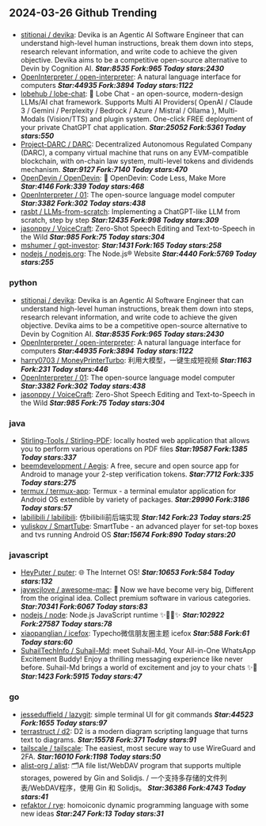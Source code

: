 ## 2024-03-26 Github Trending

### 
* [stitionai / devika](https://github.com/stitionai/devika): Devika is an Agentic AI Software Engineer that can understand high-level human instructions, break them down into steps, research relevant information, and write code to achieve the given objective. Devika aims to be a competitive open-source alternative to Devin by Cognition AI. ***Star:8535 Fork:965 Today stars:2430***
* [OpenInterpreter / open-interpreter](https://github.com/OpenInterpreter/open-interpreter): A natural language interface for computers ***Star:44935 Fork:3894 Today stars:1122***
* [lobehub / lobe-chat](https://github.com/lobehub/lobe-chat): 🤯 Lobe Chat - an open-source, modern-design LLMs/AI chat framework. Supports Multi AI Providers( OpenAI / Claude 3 / Gemini / Perplexity / Bedrock / Azure / Mistral / Ollama ), Multi-Modals (Vision/TTS) and plugin system. One-click FREE deployment of your private ChatGPT chat application. ***Star:25052 Fork:5361 Today stars:550***
* [Project-DARC / DARC](https://github.com/Project-DARC/DARC): Decentralized Autonomous Regulated Company (DARC), a company virtual machine that runs on any EVM-compatible blockchain, with on-chain law system, multi-level tokens and dividends mechanism. ***Star:9127 Fork:7140 Today stars:470***
* [OpenDevin / OpenDevin](https://github.com/OpenDevin/OpenDevin): 🐚 OpenDevin: Code Less, Make More ***Star:4146 Fork:339 Today stars:468***
* [OpenInterpreter / 01](https://github.com/OpenInterpreter/01): The open-source language model computer ***Star:3382 Fork:302 Today stars:438***
* [rasbt / LLMs-from-scratch](https://github.com/rasbt/LLMs-from-scratch): Implementing a ChatGPT-like LLM from scratch, step by step ***Star:12435 Fork:998 Today stars:309***
* [jasonppy / VoiceCraft](https://github.com/jasonppy/VoiceCraft): Zero-Shot Speech Editing and Text-to-Speech in the Wild ***Star:985 Fork:75 Today stars:304***
* [mshumer / gpt-investor](https://github.com/mshumer/gpt-investor):  ***Star:1431 Fork:165 Today stars:258***
* [nodejs / nodejs.org](https://github.com/nodejs/nodejs.org): The Node.js® Website ***Star:4440 Fork:5769 Today stars:255***

### python
* [stitionai / devika](https://github.com/stitionai/devika): Devika is an Agentic AI Software Engineer that can understand high-level human instructions, break them down into steps, research relevant information, and write code to achieve the given objective. Devika aims to be a competitive open-source alternative to Devin by Cognition AI. ***Star:8535 Fork:965 Today stars:2430***
* [OpenInterpreter / open-interpreter](https://github.com/OpenInterpreter/open-interpreter): A natural language interface for computers ***Star:44935 Fork:3894 Today stars:1122***
* [harry0703 / MoneyPrinterTurbo](https://github.com/harry0703/MoneyPrinterTurbo): 利用大模型，一键生成短视频 ***Star:1163 Fork:231 Today stars:446***
* [OpenInterpreter / 01](https://github.com/OpenInterpreter/01): The open-source language model computer ***Star:3382 Fork:302 Today stars:438***
* [jasonppy / VoiceCraft](https://github.com/jasonppy/VoiceCraft): Zero-Shot Speech Editing and Text-to-Speech in the Wild ***Star:985 Fork:75 Today stars:304***

### java
* [Stirling-Tools / Stirling-PDF](https://github.com/Stirling-Tools/Stirling-PDF): locally hosted web application that allows you to perform various operations on PDF files ***Star:19587 Fork:1385 Today stars:337***
* [beemdevelopment / Aegis](https://github.com/beemdevelopment/Aegis): A free, secure and open source app for Android to manage your 2-step verification tokens. ***Star:7712 Fork:335 Today stars:275***
* [termux / termux-app](https://github.com/termux/termux-app): Termux - a terminal emulator application for Android OS extendible by variety of packages. ***Star:29990 Fork:3186 Today stars:57***
* [labilibili / labilibili](https://github.com/labilibili/labilibili): 仿bilibili前后端实现 ***Star:142 Fork:23 Today stars:25***
* [yuliskov / SmartTube](https://github.com/yuliskov/SmartTube): SmartTube - an advanced player for set-top boxes and tvs running Android OS ***Star:15674 Fork:890 Today stars:20***

### javascript
* [HeyPuter / puter](https://github.com/HeyPuter/puter): 🌐 The Internet OS! ***Star:10653 Fork:584 Today stars:132***
* [jaywcjlove / awesome-mac](https://github.com/jaywcjlove/awesome-mac):  Now we have become very big, Different from the original idea. Collect premium software in various categories. ***Star:70341 Fork:6067 Today stars:83***
* [nodejs / node](https://github.com/nodejs/node): Node.js JavaScript runtime ✨🐢🚀✨ ***Star:102922 Fork:27587 Today stars:78***
* [xiaopanglian / icefox](https://github.com/xiaopanglian/icefox): Typecho微信朋友圈主题 icefox ***Star:588 Fork:61 Today stars:60***
* [SuhailTechInfo / Suhail-Md](https://github.com/SuhailTechInfo/Suhail-Md): meet Suhail-Md, Your All-in-One WhatsApp Excitement Buddy! Enjoy a thrilling messaging experience like never before. Suhail-Md brings a world of excitement and joy to your chats ✨🤖 ***Star:1423 Fork:5915 Today stars:47***

### go
* [jesseduffield / lazygit](https://github.com/jesseduffield/lazygit): simple terminal UI for git commands ***Star:44523 Fork:1655 Today stars:97***
* [terrastruct / d2](https://github.com/terrastruct/d2): D2 is a modern diagram scripting language that turns text to diagrams. ***Star:15578 Fork:371 Today stars:91***
* [tailscale / tailscale](https://github.com/tailscale/tailscale): The easiest, most secure way to use WireGuard and 2FA. ***Star:16010 Fork:1198 Today stars:50***
* [alist-org / alist](https://github.com/alist-org/alist): 🗂️A file list/WebDAV program that supports multiple storages, powered by Gin and Solidjs. / 一个支持多存储的文件列表/WebDAV程序，使用 Gin 和 Solidjs。 ***Star:36386 Fork:4743 Today stars:41***
* [refaktor / rye](https://github.com/refaktor/rye): homoiconic dynamic programming language with some new ideas ***Star:247 Fork:13 Today stars:31***
